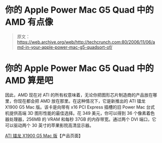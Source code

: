# 你的 Apple Power Mac G5 Quad 中的 AMD 有点像

> 原文：<https://web.archive.org/web/http://techcrunch.com:80/2006/11/06/amd-in-your-apple-power-mac-g5-quadsort-of/>

# 你的 Apple Power Mac G5 Quad 中的 AMD 算是吧

因此，AMD 现在对 ATI 的所有权意味着，无论你把图形芯片制造商的产品放在哪里，你现在都会把 AMD 放在那里。在这种情况下，它是新推出的 ATI 镭龙 X1900 G5 Mac 版。该卡是向带有 x16 PCI Express 插槽的旧 Power Mac 台式机提供高端 3D 图形性能的最佳选择。花 349 美元，你可以得到 36 个像素着色器处理器，256MB 的 VRAM 和每秒 37GB 的内存带宽。通过两个 DVI 端口，它可以驱动两个 30 英寸的苹果影院高清显示器。

[ATI 镭龙 X1900 G5 Mac 版](https://web.archive.org/web/20130627213711/http://ati.amd.com/products/RadeonX1900/index.html)【产品页面】